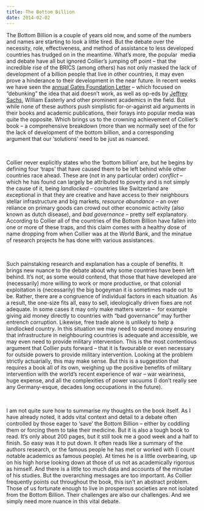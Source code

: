 ```yaml
---
title: The Bottom Billion
date: 2014-02-02
---
```


<!--kg-card-begin: html--><p>The Bottom Billion is a couple of years old now, and some of the numbers and names are starting to look a little tired. But the debate over the necessity, role, effectiveness, and method of assistance to less developed countries has trudged on in the meantime. What’s more, the popular  media and debate have all but ignored Collier’s jumping off point &#8211; that the incredible rise of the BRICS (among others) has not only masked the lack of development of a billion people that live in other countries, it may even prove a hinderance to their development in the near future. In recent weeks we have seen the <a href="http://annualletter.gatesfoundation.org/" target="_blank" rel="noopener noreferrer">annual Gates Foundation Letter</a> &#8211; which focused on “debunking” the idea that aid doesn&#8217;t work, as well as op-eds by <a href="http://www.foreignpolicy.com/articles/2014/01/21/the_case_for_aid" target="_blank" rel="noopener noreferrer">Jeffrey Sachs</a>, William Easterly and other prominent academics in the field. But while none of these authors push simplistic for-or-against aid arguments in their books and academic publications, their forays into popular media was quite the opposite. Which brings us to the crowning achievement of Collier’s book &#8211; a comprehensive breakdown (more than we normally see) of the for the lack of development of the bottom billion, and a corresponding argument that our ‘solutions’ need to be just as nuanced.</p><br>
<p>Collier never explicitly states who the ‘bottom billion’ are, but he begins by defining four ‘traps’ that have caused them to be left behind while other countries race ahead. These are (not in any particular order) <em>conflict</em> &#8211;  which he has found can largely be attributed to poverty and is not simply the cause of it, being <em>landlocked</em> &#8211; countries like Switzerland are exceptional in that they are creative and have access to their neighbours stellar infrastructure and big markets, <em>resource abundance</em> &#8211; an over reliance on primary goods can crowd out other economic activity (also known as dutch disease), and <em>bad governance</em> &#8211; pretty self explanatory. According to Collier all of the countries of the Bottom Billion have fallen into one or more of these traps, and this claim comes with a healthy dose of name dropping from when Collier was at the World Bank, and the minatue of research projects he has done with various assistances.</p><br>
<p>Such painstaking research and explanation has a couple of benefits. It brings new nuance to the debate about why some countries have been left behind. It’s not, as some would contend, that those that have developed are (necessarily) more willing to work or more productive, or that colonial exploitation is (necessarily) the big bogeyman it is sometimes made out to be. Rather, there are a congruence of individual factors in each situation. As a result, the one-size fits all, easy to sell, ideologically driven fixes are not adequate. In some cases it may only make matters worse &#8211;  for example giving aid money directly to countries with “bad governance” may further entrench corruption. Likewise, free trade alone is unlikely to help a landlocked country. In this situation we may need to spend money ensuring that infrastructure in neighbouring countries is adequate and accessible, we may even need to provide military intervention. This is the most contentious argument that Collier puts forward &#8211; that it is favourable or even necessary for outside powers to provide military intervention. Looking at the problem strictly actuarially, this may make sense. But this is a suggestion that requires a book all of its own, weighing up the positive benefits of military intervention with the world’s recent experience of war &#8211; war weariness, huge expense, and all the complexities of power vacuums (I don’t really see any Germany-esque, decades long occupations in the future).</p><br>
<p>I am not quite sure how to summarise my thoughts on the book itself. As I have already noted, it adds vital context and detail to a debate often controlled by those eager to ‘save’ the Bottom Billion &#8211; either by coddling them or forcing them to take their medicine. But it is also a tough book to read. It’s only about 200 pages, but it still took me a good week and a half to finish. So easy was it to put down. It often reads like a summary of the authors research, or the famous people he has met or worked with (I count notable academics as famous people). At times he is a little overbearing, up on his high horse looking down at those of us not as academically rigorous as himself. And there is a little too much data and accounts of the minutae of his studies. But the overarching messages are too important. As Collier frequently points out throughout the book, this isn’t an abstract problem. Those of us fortunate enough to live in prosperous societies are not isolated from the Bottom Billion. Their challenges are also our challenges. And we simply need more nuance in this vital debate.</p><br>
<!--kg-card-end: html-->